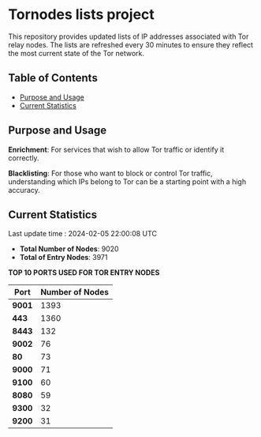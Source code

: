 # Tornodes lists project

This repository provides updated lists of IP addresses associated with Tor relay nodes. The lists are refreshed every 30 minutes to ensure they reflect the most current state of the Tor network.

## Table of Contents

- [Purpose and Usage](#purpose-and-usage)
- [Current Statistics](#current-statistics)


## Purpose and Usage

**Enrichment**: For services that wish to allow Tor traffic or identify it correctly.

**Blacklisting**: For those who want to block or control Tor traffic, understanding which IPs belong to Tor can be a starting point with a high accuracy.

## Current Statistics

Last update time : 2024-02-05 22:00:08 UTC

- **Total Number of Nodes**: 9020
- **Total of Entry Nodes**: 3971

**TOP 10 PORTS USED FOR TOR ENTRY NODES**

| **Port** | **Number of Nodes** |
|------|-----------------|
| **9001**   | 1393  |
| **443**   | 1360  |
| **8443**   | 132  |
| **9002**   | 76  |
| **80**   | 73  |
| **9000**   | 71  |
| **9100**   | 60  |
| **8080**   | 59  |
| **9300**   | 32  |
| **9200**   | 31  |


